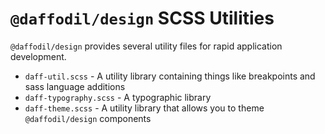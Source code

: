 # `@daffodil/design` SCSS Utilities

`@daffodil/design` provides several utility files for rapid application development.

- `daff-util.scss` - A utility library containing things like breakpoints and sass language additions
- `daff-typography.scss` - A typographic library
- `daff-theme.scss` - A utility library that allows you to theme `@daffodil/design` components
